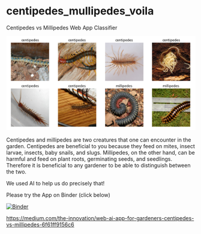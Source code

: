 # centipedes_mullipedes_voila
Centipedes vs Millipedes Web App Classifier

![](images/worms.png)

Centipedes and millipedes are two creatures that one can encounter in the garden. Centipedes are beneficial to you because they feed on mites, insect larvae,  insects, baby snails, and slugs. Millipedes, on the other hand, can be harmful and feed on plant roots, germinating seeds, and seedlings. Therefore it is beneficial to any gardener to be able to distinguish between the two.

We used AI to help us do precisely that!

Please try the App on Binder (click below)

[![Binder](https://mybinder.org/badge_logo.svg)](https://mybinder.org/v2/gh/tampapath/centipedes_mullipedes_voila.git/master?urlpath=voila%2Frender%2Fpredictions.ipynb)

https://medium.com/the-innovation/web-ai-app-for-gardeners-centipedes-vs-millipedes-6f61ff9156c6
